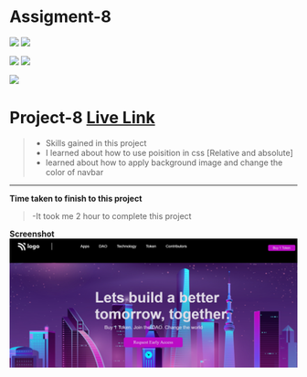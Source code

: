 # Assigment-8
![](https://img.shields.io/badge/Full%20stack--Js%20%20bootcamp-Ineuron%20-yellowgreen)
![](https://img.shields.io/badge/Hitesh%20choudhary-LCO-orange)

![](https://img.shields.io/badge/HTML-CSS-lightgrey)
![](https://img.shields.io/badge/LIVE--CLASS-PROJECT--1-yellowgreen)

![](https://img.shields.io/badge/Rishu%20srivastava-BCA-orange)

# **Project-8** [Live Link](https://ineuronproject-8.netlify.app/)
>- Skills gained in this project
 >- I learned about how to use poisition in css [Relative and absolute]
 >- learned about how to apply background image and change the color of navbar
 
 ***
 **Time taken to finish to this project**
 
 >-It took me 2 hour to complete this project 

 **Screenshot**
 ![](./screenshot/project-8.PNG)
 